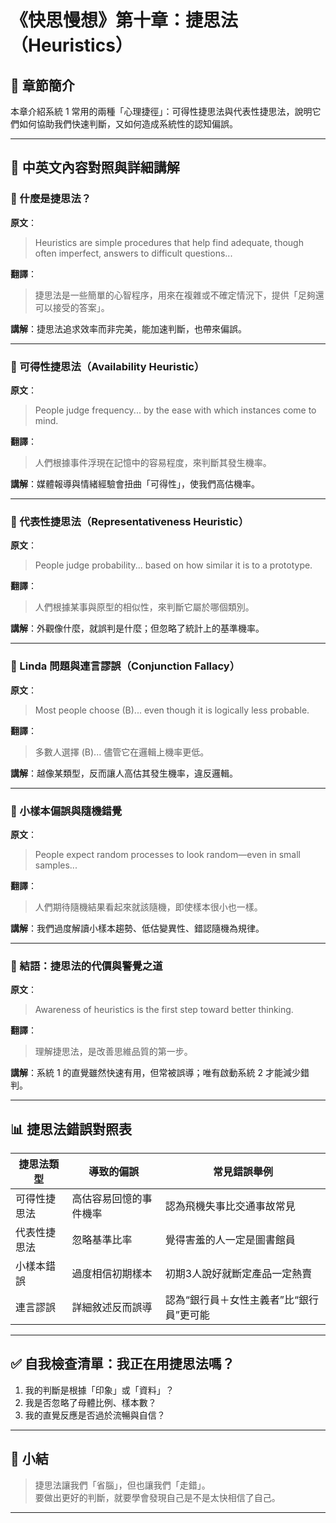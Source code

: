 # 《快思慢想》第十章：捷思法（Heuristics）

## 📘 章節簡介
本章介紹系統 1 常用的兩種「心理捷徑」：可得性捷思法與代表性捷思法，說明它們如何協助我們快速判斷，又如何造成系統性的認知偏誤。

---

## 📖 中英文內容對照與詳細講解

### 🔹 什麼是捷思法？

**原文**：
> Heuristics are simple procedures that help find adequate, though often imperfect, answers to difficult questions...

**翻譯**：
> 捷思法是一些簡單的心智程序，用來在複雜或不確定情況下，提供「足夠還可以接受的答案」。

**講解**：捷思法追求效率而非完美，能加速判斷，也帶來偏誤。

---

### 🔹 可得性捷思法（Availability Heuristic）

**原文**：
> People judge frequency... by the ease with which instances come to mind.

**翻譯**：
> 人們根據事件浮現在記憶中的容易程度，來判斷其發生機率。

**講解**：媒體報導與情緒經驗會扭曲「可得性」，使我們高估機率。

---

### 🔹 代表性捷思法（Representativeness Heuristic）

**原文**：
> People judge probability... based on how similar it is to a prototype.

**翻譯**：
> 人們根據某事與原型的相似性，來判斷它屬於哪個類別。

**講解**：外觀像什麼，就誤判是什麼；但忽略了統計上的基準機率。

---

### 🔹 Linda 問題與連言謬誤（Conjunction Fallacy）

**原文**：
> Most people choose (B)... even though it is logically less probable.

**翻譯**：
> 多數人選擇 (B)... 儘管它在邏輯上機率更低。

**講解**：越像某類型，反而讓人高估其發生機率，違反邏輯。

---

### 🔹 小樣本偏誤與隨機錯覺

**原文**：
> People expect random processes to look random—even in small samples...

**翻譯**：
> 人們期待隨機結果看起來就該隨機，即使樣本很小也一樣。

**講解**：我們過度解讀小樣本趨勢、低估變異性、錯認隨機為規律。

---

### 🔹 結語：捷思法的代價與警覺之道

**原文**：
> Awareness of heuristics is the first step toward better thinking.

**翻譯**：
> 理解捷思法，是改善思維品質的第一步。

**講解**：系統 1 的直覺雖然快速有用，但常被誤導；唯有啟動系統 2 才能減少錯判。

---

## 📊 捷思法錯誤對照表

| 捷思法類型         | 導致的偏誤             | 常見錯誤舉例                                   |
|--------------------|------------------------|------------------------------------------------|
| 可得性捷思法       | 高估容易回憶的事件機率 | 認為飛機失事比交通事故常見                     |
| 代表性捷思法       | 忽略基準比率           | 覺得害羞的人一定是圖書館員                    |
| 小樣本錯誤         | 過度相信初期樣本       | 初期3人說好就斷定產品一定熱賣                 |
| 連言謬誤           | 詳細敘述反而誤導       | 認為“銀行員＋女性主義者”比“銀行員”更可能      |

---

## ✅ 自我檢查清單：我正在用捷思法嗎？

1. 我的判斷是根據「印象」或「資料」？
2. 我是否忽略了母體比例、樣本數？
3. 我的直覺反應是否過於流暢與自信？

---

## 🧠 小結

> 捷思法讓我們「省腦」，但也讓我們「走錯」。  
> 要做出更好的判斷，就要學會發現自己是不是太快相信了自己。

---
